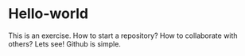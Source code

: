 # Hello-world
This is an exercise. How to start a repository? How to collaborate with others? Lets see! 
Github is simple. 
